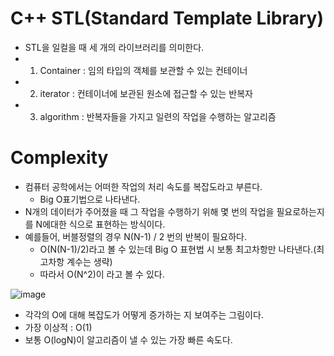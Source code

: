 # C++ STL(Standard Template Library)
-  STL을 일컬을 때 세 개의 라이브러리를 의미한다.
  - 1. Container : 임의 타입의 객체를 보관할 수 있는 컨테이너
  - 2. iterator : 컨테이너에 보관된 원소에 접근할 수 있는 반복자
  - 3. algorithm : 반복자들을 가지고 일련의 작업을 수행하는 알고리즘

# Complexity
- 컴퓨터 공학에서는 어떠한 작업의 처리 속도를 복잡도라고 부른다.
  - Big O표기법으로 나타낸다.
- N개의 데이터가 주어졌을 때 그 작업을 수행하기 위해 몇 번의 작업을 필요로하는지를 N에대한 식으로 표현하는 방식이다.
- 예를들어, 버블정렬의 경우 N(N-1) / 2 번의 반복이 필요하다.
  - O(N(N-1)/2)라고 볼 수 있는데 Big O 표현법 시 보통 최고차항만 나타낸다.(최고차항 계수는 생략)
  - 따라서 O(N^2)이 라고 볼 수 있다.

![image](https://user-images.githubusercontent.com/69780812/142424118-325e5895-0058-4dbe-b369-e9132a9c723c.png)
- 각각의 O에 대해 복잡도가 어떻게 증가하는 지 보여주는 그림이다.
- 가장 이상적 : O(1)
- 보통 O(logN)이 알고리즘이 낼 수 있는 가장 빠른 속도다.
